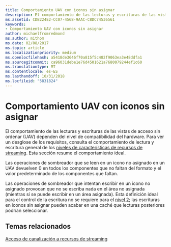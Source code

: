 ```yaml
---
title: Comportamiento UAV con iconos sin asignar
description: El comportamiento de las lecturas y escrituras de las vistas de acceso sin ordenar (UAV) dependen del nivel de compatibilidad del hardware.
ms.assetid: CDB224E2-CC07-4568-9AAC-C8DC74536561
keywords:
- Comportamiento UAV con iconos sin asignar
author: michaelfromredmond
ms.author: mithom
ms.date: 02/08/2017
ms.topic: article
ms.localizationpriority: medium
ms.openlocfilehash: a5418de3646f70a815f5c482f9063ea3e48ddfa1
ms.sourcegitcommit: ca96031debe1e76d4501621a7680079244ef1c60
ms.translationtype: MT
ms.contentlocale: es-ES
ms.lasthandoff: 10/31/2018
ms.locfileid: "5831824"
---
```

# <a name="span-iddirect3dconceptsuavbehaviorwithnon-mappedtilesspanuav-behavior-with-non-mapped-tiles"></a><span id="direct3dconcepts.uav_behavior_with_non-mapped_tiles"></span>Comportamiento UAV con iconos sin asignar


El comportamiento de las lecturas y escrituras de las vistas de acceso sin ordenar (UAV) dependen del nivel de compatibilidad del hardware. Para ver un desglose de los requisitos, consulta el comportamiento de lectura y escritura general de los [niveles de características de recursos de streaming](streaming-resources-features-tiers.md). Esta sección resume el comportamiento ideal.

Las operaciones de sombreador que se leen en un icono no asignado en un UAV devuelven 0 en todos los componentes que no faltan del formato y el valor predeterminado de los componentes que faltan.

Las operaciones de sombreador que intentan escribir en un icono no asignado provocan que no se escriba nada en el área no asignada (mientras sí se puede escribir en un área asignada). Esta definición ideal para el control de la escritura no se requiere para el [nivel 2](tier-2.md); las escrituras en iconos sin asignar pueden acabar en una caché que lecturas posteriores podrían seleccionar.

## <a name="span-idrelated-topicsspanrelated-topics"></a><span id="related-topics"></span>Temas relacionados


[Acceso de canalización a recursos de streaming](pipeline-access-to-streaming-resources.md)

 

 




